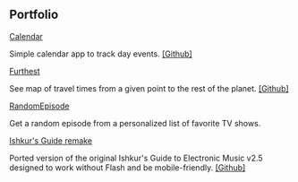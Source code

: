 ## Portfolio

[Calendar](https://calendar.projects.oleg.kim/)

Simple calendar app to track day events.
[[Github]]([https://github.com/oleg131/ishkur-web]([https://github.com/oleg131/furthest](https://github.com/oleg131/calendar-svelte)))

[Furthest](https://furthest.projects.oleg.kim/)

See map of travel times from a given point to the rest of the planet.
[[Github]]([https://github.com/oleg131/ishkur-web](https://github.com/oleg131/furthest))

[RandomEpisode](https://randomepisode.projects.oleg.kim/)

Get a random episode from a personalized list of favorite TV shows.

[Ishkur's Guide remake](https://oleg131.github.io/ishkur-web)

Ported version of the original Ishkur's Guide to Electronic Music v2.5 designed to work without Flash and be mobile-friendly. 
[[Github]](https://github.com/oleg131/ishkur-web)
